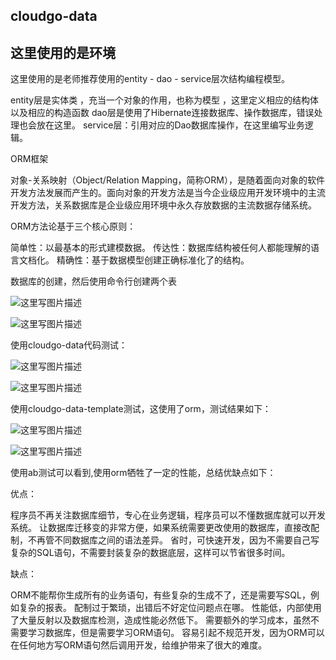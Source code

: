## cloudgo-data


这里使用的是环境
--------------------------------
这里使用的是老师推荐使用的entity - dao - service层次结构编程模型。

entity层是实体类 ，充当一个对象的作用，也称为模型 ，这里定义相应的结构体以及相应的构造函数
dao层是使用了Hibernate连接数据库、操作数据库，错误处理也会放在这里。
service层：引用对应的Dao数据库操作，在这里编写业务逻辑。

ORM框架

对象-关系映射（Object/Relation Mapping，简称ORM），是随着面向对象的软件开发方法发展而产生的。面向对象的开发方法是当今企业级应用开发环境中的主流开发方法，关系数据库是企业级应用环境中永久存放数据的主流数据存储系统。

ORM方法论基于三个核心原则：

简单性：以最基本的形式建模数据。
传达性：数据库结构被任何人都能理解的语言文档化。
精确性：基于数据模型创建正确标准化了的结构。


数据库的创建，然后使用命令行创建两个表

![这里写图片描述](http://img.blog.csdn.net/20171202004139881?watermark/2/text/aHR0cDovL2Jsb2cuY3Nkbi5uZXQvc3lzdWx6cQ==/font/5a6L5L2T/fontsize/400/fill/I0JBQkFCMA==/dissolve/70/gravity/SouthEast)

![这里写图片描述](http://img.blog.csdn.net/20171202004208817?watermark/2/text/aHR0cDovL2Jsb2cuY3Nkbi5uZXQvc3lzdWx6cQ==/font/5a6L5L2T/fontsize/400/fill/I0JBQkFCMA==/dissolve/70/gravity/SouthEast)


使用cloudgo-data代码测试：


![这里写图片描述](http://img.blog.csdn.net/20171202004414210?watermark/2/text/aHR0cDovL2Jsb2cuY3Nkbi5uZXQvc3lzdWx6cQ==/font/5a6L5L2T/fontsize/400/fill/I0JBQkFCMA==/dissolve/70/gravity/SouthEast)

![这里写图片描述](http://img.blog.csdn.net/20171202004433528?watermark/2/text/aHR0cDovL2Jsb2cuY3Nkbi5uZXQvc3lzdWx6cQ==/font/5a6L5L2T/fontsize/400/fill/I0JBQkFCMA==/dissolve/70/gravity/SouthEast)


使用cloudgo-data-template测试，这使用了orm，测试结果如下：

![这里写图片描述](http://img.blog.csdn.net/20171202004455500?watermark/2/text/aHR0cDovL2Jsb2cuY3Nkbi5uZXQvc3lzdWx6cQ==/font/5a6L5L2T/fontsize/400/fill/I0JBQkFCMA==/dissolve/70/gravity/SouthEast)

![这里写图片描述](http://img.blog.csdn.net/20171202004508116?watermark/2/text/aHR0cDovL2Jsb2cuY3Nkbi5uZXQvc3lzdWx6cQ==/font/5a6L5L2T/fontsize/400/fill/I0JBQkFCMA==/dissolve/70/gravity/SouthEast)

使用ab测试可以看到,使用orm牺牲了一定的性能，总结优缺点如下：

优点：

程序员不再关注数据库细节，专心在业务逻辑，程序员可以不懂数据库就可以开发系统。
让数据库迁移变的非常方便，如果系统需要更改使用的数据库，直接改配制，不再管不同数据库之间的语法差异。
省时，可快速开发，因为不需要自己写复杂的SQL语句，不需要封装复杂的数据底层，这样可以节省很多时间。

缺点：

ORM不能帮你生成所有的业务语句，有些复杂的生成不了，还是需要写SQL，例如复杂的报表。
配制过于繁琐，出错后不好定位问题点在哪。
性能低，内部使用了大量反射以及数据库检测，造成性能必然低下。
需要额外的学习成本，虽然不需要学习数据库，但是需要学习ORM语句。
容易引起不规范开发，因为ORM可以在任何地方写ORM语句然后调用开发，给维护带来了很大的难度。

